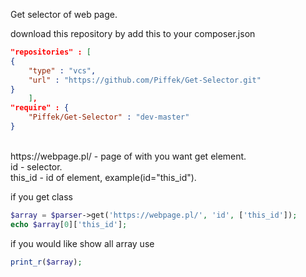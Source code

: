 Get selector of web page.

download this repository by add this to your composer.json

```json
"repositories" : [
{
    "type" : "vcs",
    "url" : "https://github.com/Piffek/Get-Selector.git"
}
	],
"require" : {
    "Piffek/Get-Selector" : "dev-master"
}
```
<br>
https://webpage.pl/ - page of with you want get element. <br>
id - selector. <br>
this_id - id of element, example(id="this_id").

if you get class
```php
$array = $parser->get('https://webpage.pl/', 'id', ['this_id']);
echo $array[0]['this_id'];
```

if you would like show all array use

```php
print_r($array);
```